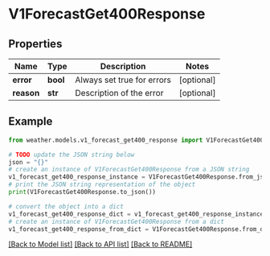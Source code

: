 # V1ForecastGet400Response


## Properties

Name | Type | Description | Notes
------------ | ------------- | ------------- | -------------
**error** | **bool** | Always set true for errors | [optional] 
**reason** | **str** | Description of the error | [optional] 

## Example

```python
from weather.models.v1_forecast_get400_response import V1ForecastGet400Response

# TODO update the JSON string below
json = "{}"
# create an instance of V1ForecastGet400Response from a JSON string
v1_forecast_get400_response_instance = V1ForecastGet400Response.from_json(json)
# print the JSON string representation of the object
print(V1ForecastGet400Response.to_json())

# convert the object into a dict
v1_forecast_get400_response_dict = v1_forecast_get400_response_instance.to_dict()
# create an instance of V1ForecastGet400Response from a dict
v1_forecast_get400_response_from_dict = V1ForecastGet400Response.from_dict(v1_forecast_get400_response_dict)
```
[[Back to Model list]](../README.md#documentation-for-models) [[Back to API list]](../README.md#documentation-for-api-endpoints) [[Back to README]](../README.md)


